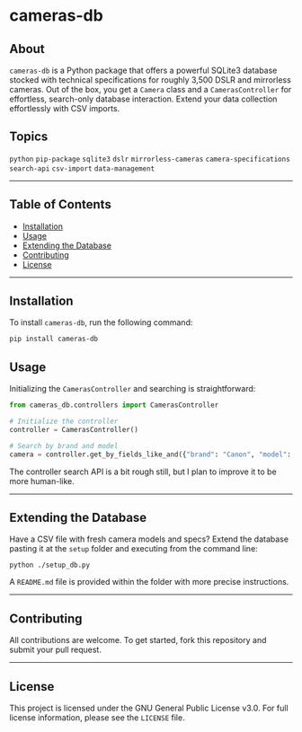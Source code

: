 

# cameras-db

## About

`cameras-db` is a Python package that offers a powerful SQLite3 database stocked with technical specifications for roughly 3,500 DSLR and mirrorless cameras. Out of the box, you get a `Camera` class and a `CamerasController` for effortless, search-only database interaction. Extend your data collection effortlessly with CSV imports.

## Topics

`python` `pip-package` `sqlite3` `dslr` `mirrorless-cameras` `camera-specifications` `search-api` `csv-import` `data-management`

---

## Table of Contents

- [Installation](#installation)
- [Usage](#usage)
- [Extending the Database](#extending-the-database)
- [Contributing](#contributing)
- [License](#license)

---

## Installation

To install `cameras-db`, run the following command:

```bash
pip install cameras-db
```

## Usage

Initializing the `CamerasController` and searching is straightforward:

```python
from cameras_db.controllers import CamerasController

# Initialize the controller
controller = CamerasController()

# Search by brand and model
camera = controller.get_by_fields_like_and({"brand": "Canon", "model": "EOS 5D"})
```
The controller search API is a bit rough still, but I plan to improve it to be more human-like. 

---

## Extending the Database

Have a CSV file with fresh camera models and specs? Extend the database pasting it at the `setup` folder and executing from the command line:

```shell
python ./setup_db.py
```
A `README.md` file is provided within the folder with more precise instructions.

---

## Contributing

All contributions are welcome. To get started, fork this repository and submit your pull request.

---

## License

This project is licensed under the GNU General Public License v3.0. For full license information, please see the `LICENSE` file.

